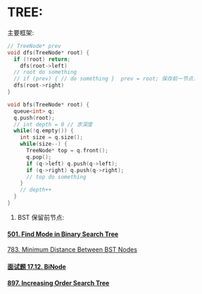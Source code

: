 # TREE:

主要框架:

```c++
// TreeNode* prev
void dfs(TreeNode* root) {
  if (!root) return;
	dfs(root->left)
  // root do something
  // if (prev) { // do something }  prev = root; 保存前一节点.
  dfs(root->right)
}

void bfs(TreeNode* root) {
  queue<int> q;
  q.push(root);
  // int depth = 0 // 求深度
  while(!q.empty()) {
    int size = q.size();
    while(size--) {
      TreeNode* top = q.front();
      q.pop();
      if (q->left) q.push(q->left);
      if (q->right) q.push(q->right);
      // top do something
    }
    // depth++
  }
}
```







1. BST 保留前节点:

#### [501. Find Mode in Binary Search Tree](https://leetcode-cn.com/problems/find-mode-in-binary-search-tree/)

[783. Minimum Distance Between BST Nodes](https://leetcode-cn.com/problems/minimum-distance-between-bst-nodes/)

#### [面试题 17.12. BiNode](https://leetcode-cn.com/problems/binode-lcci/)

#### [897. Increasing Order Search Tree](https://leetcode-cn.com/problems/increasing-order-search-tree/)

